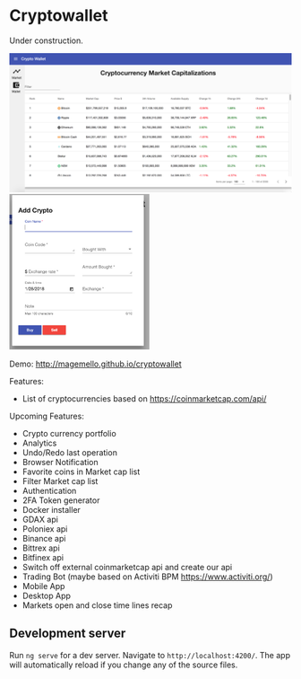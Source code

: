 # Cryptowallet

Under construction.

![alt text](/images/main.png)
<img src="/images/add.png" alt="Drawing" style="width: 250px;"/>

Demo:
http://magemello.github.io/cryptowallet

Features:
- List of cryptocurrencies based on https://coinmarketcap.com/api/

Upcoming Features:
- Crypto currency portfolio
- Analytics
- Undo/Redo last operation
- Browser Notification
- Favorite coins in Market cap list
- Filter Market cap list
- Authentication
- 2FA Token generator
- Docker installer
- GDAX api
- Poloniex api
- Binance api
- Bittrex api
- Bitfinex api
- Switch off external coinmarketcap api and create our api
- Trading Bot (maybe based on Activiti BPM https://www.activiti.org/)
- Mobile App
- Desktop App
- Markets open and close time lines recap


## Development server

Run `ng serve` for a dev server. Navigate to `http://localhost:4200/`. The app will automatically reload if you change any of the source files.

